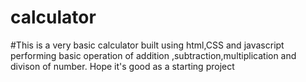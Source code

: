 # calculator
#This is a very basic calculator built using  html,CSS and javascript performing basic operation of addition ,subtraction,multiplication and divison of number.
Hope it's good as a starting project
